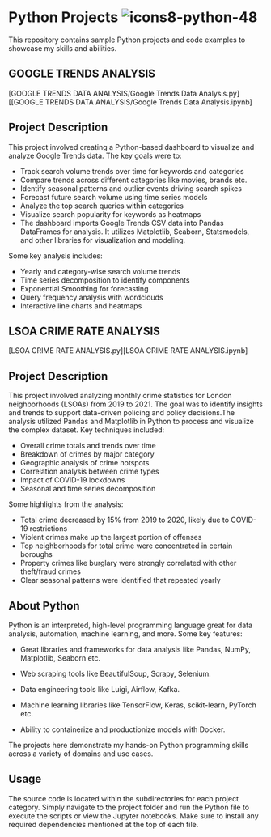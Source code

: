 # Python Projects ![icons8-python-48](https://github.com/swaapnaa/PYTHON_PROJECTS/assets/149737403/32f187c4-66ee-4288-9439-38a6b3950a14)


This repository contains sample Python projects and code examples to showcase my skills and abilities.

## GOOGLE TRENDS ANALYSIS

[GOOGLE TRENDS DATA ANALYSIS/Google Trends Data Analysis.py][[GOOGLE TRENDS DATA ANALYSIS/Google Trends Data Analysis.ipynb]

## Project Description

This project involved creating a Python-based dashboard to visualize and analyze Google Trends data. The key goals were to:

- Track search volume trends over time for keywords and categories
- Compare trends across different categories like movies, brands etc.
- Identify seasonal patterns and outlier events driving search spikes
- Forecast future search volume using time series models
- Analyze the top search queries within categories
- Visualize search popularity for keywords as heatmaps
- The dashboard imports Google Trends CSV data into Pandas DataFrames for analysis. It utilizes Matplotlib, Seaborn, Statsmodels, and other libraries for visualization and modeling.

Some key analysis includes:

- Yearly and category-wise search volume trends
- Time series decomposition to identify components
- Exponential Smoothing for forecasting
- Query frequency analysis with wordclouds
- Interactive line charts and heatmaps

## LSOA CRIME RATE ANALYSIS

[LSOA CRIME RATE ANALYSIS.py][LSOA CRIME RATE ANALYSIS.ipynb]

## Project Description

This project involved analyzing monthly crime statistics for London neighborhoods (LSOAs) from 2019 to 2021. The goal was to identify insights and trends to support data-driven policing and policy decisions.The analysis utilized Pandas and Matplotlib in Python to process and visualize the complex dataset. Key techniques included:

- Overall crime totals and trends over time
- Breakdown of crimes by major category
- Geographic analysis of crime hotspots
- Correlation analysis between crime types
- Impact of COVID-19 lockdowns
- Seasonal and time series decomposition

Some highlights from the analysis:

- Total crime decreased by 15% from 2019 to 2020, likely due to COVID-19 restrictions
- Violent crimes make up the largest portion of offenses
- Top neighborhoods for total crime were concentrated in certain boroughs
- Property crimes like burglary were strongly correlated with other theft/fraud crimes
- Clear seasonal patterns were identified that repeated yearly

## About Python

Python is an interpreted, high-level programming language great for data analysis, automation, machine learning, and more. Some key features:

- Great libraries and frameworks for data analysis like Pandas, NumPy, Matplotlib, Seaborn etc.

- Web scraping tools like BeautifulSoup, Scrapy, Selenium.

- Data engineering tools like Luigi, Airflow, Kafka. 

- Machine learning libraries like TensorFlow, Keras, scikit-learn, PyTorch etc.

- Ability to containerize and productionize models with Docker.

The projects here demonstrate my hands-on Python programming skills across a variety of domains and use cases.

## Usage

The source code is located within the subdirectories for each project category. Simply navigate to the project folder and run the Python file to execute the scripts or view the Jupyter notebooks. Make sure to install any required dependencies mentioned at the top of each file.

